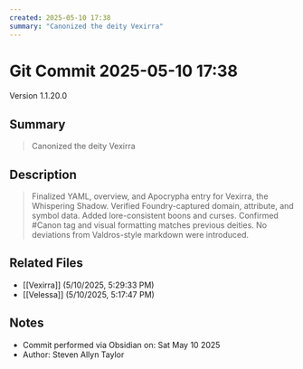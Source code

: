 ```yaml
---
created: 2025-05-10 17:38
summary: "Canonized the deity Vexirra"
---
```


# Git Commit 2025-05-10 17:38

Version 1.1.20.0

## Summary
> Canonized the deity Vexirra

## Description
> Finalized YAML, overview, and Apocrypha entry for Vexirra, the Whispering Shadow. Verified Foundry-captured domain, attribute, and symbol data. Added lore-consistent boons and curses. Confirmed #Canon tag and visual formatting matches previous deities. No deviations from Valdros-style markdown were introduced.

## Related Files
- [[Vexirra]] (5/10/2025, 5:29:33 PM)
- [[Velessa]] (5/10/2025, 5:17:47 PM)

## Notes
- Commit performed via Obsidian on: Sat May 10 2025
- Author: Steven Allyn Taylor

